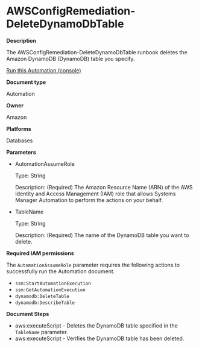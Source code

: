 # AWSConfigRemediation\-DeleteDynamoDbTable<a name="automation-aws-deletedynamodbtable"></a>

**Description**

The AWSConfigRemediation\-DeleteDynamoDbTable runbook deletes the Amazon DynamoDB \(DynamoDB\) table you specify\.

[Run this Automation \(console\)](https://console.aws.amazon.com/systems-manager/automation/execute/AWSConfigRemediation-DeleteDynamoDbTable)

**Document type**

Automation

**Owner**

Amazon

**Platforms**

Databases

**Parameters**
+ AutomationAssumeRole

  Type: String

  Description: \(Required\) The Amazon Resource Name \(ARN\) of the AWS Identity and Access Management \(IAM\) role that allows Systems Manager Automation to perform the actions on your behalf\.
+ TableName

  Type: String

  Description: \(Required\) The name of the DynamoDB table you want to delete\.

**Required IAM permissions**

The `AutomationAssumeRole` parameter requires the following actions to successfully run the Automation document\.
+ `ssm:StartAutomationExecution`
+ `ssm:GetAutomationExecution`
+ `dynamodb:DeleteTable`
+ `dynamodb:DescribeTable`

**Document Steps**
+ aws:executeScript \- Deletes the DynamoDB table specified in the `TableName` parameter\.
+ aws:executeScript \- Verifies the DynamoDB table has been deleted\.